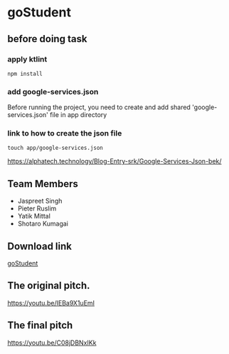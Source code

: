 # goStudent
## before doing task
### apply ktlint
```
npm install
```
### add google-services.json
Before running the project, you need to create and add shared 'google-services.json' file in app directory

### link to how to create the json file
```
touch app/google-services.json
```
https://alphatech.technology/Blog-Entry-srk/Google-Services-Json-bek/


## Team Members
- Jaspreet Singh
- Pieter Ruslim
- Yatik Mittal
- Shotaro Kumagai

## Download link
[goStudent](https://github.com/shotarokuma/goStudent/files/10172151/app-debug.apk.zip)


## The original pitch.
https://youtu.be/IEBa9X1uEmI

## The final pitch
https://youtu.be/C08jDBNxIKk

